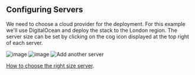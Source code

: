<!-- usedin: [ _legacy_docker/getting-started] - post: -->


## Configuring Servers

We need to choose a cloud provider for the deployment. For this example we'll use DigitalOcean and deploy the stack to the London region. The server size can be set by clicking on the cog icon displayed at the top right of each server.

![image](/images/guides/docker_onboarding/docker_guide_target_cloud.png)
![image](/images/guides/docker_onboarding/docker_guide_server_config.png)
![Add another server](/images/guides/docker_onboarding/docker_guide_server_modal.png)

[How to choose the right size server](https://help.cloud66.com/getting-started/choosing-server-size).
